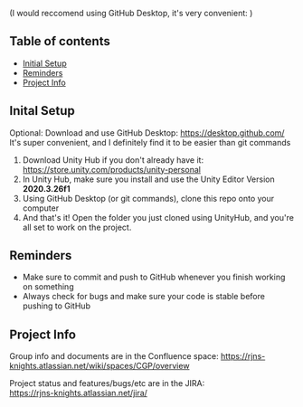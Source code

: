 (I would reccomend using GitHub Desktop, it's very convenient:  )

## Table of contents
* [Initial Setup](#initial-setup)
* [Reminders](#reminders)
* [Project Info](#project-info)

## Inital Setup
Optional: Download and use GitHub Desktop: https://desktop.github.com/   
It's super convenient, and I definitely find it to be easier than git commands

1. Download Unity Hub if you don't already have it: https://store.unity.com/products/unity-personal
2. In Unity Hub, make sure you install and use the Unity Editor Version **2020.3.26f1**
3. Using GitHub Desktop (or git commands), clone this repo onto your computer
4. And that's it! Open the folder you just cloned using UnityHub, and you're all set to work on the project.

## Reminders
* Make sure to commit and push to GitHub whenever you finish working on something
* Always check for bugs and make sure your code is stable before pushing to GitHub

## Project Info
Group info and documents are in the Confluence space:     https://rjns-knights.atlassian.net/wiki/spaces/CGP/overview   

Project status and features/bugs/etc are in the JIRA:   
https://rjns-knights.atlassian.net/jira/   